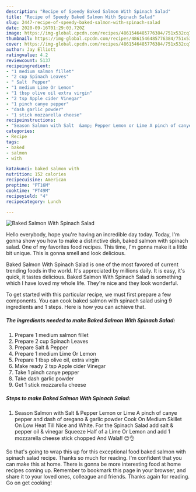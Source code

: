 ```yaml
---
description: "Recipe of Speedy Baked Salmon With Spinach Salad"
title: "Recipe of Speedy Baked Salmon With Spinach Salad"
slug: 2447-recipe-of-speedy-baked-salmon-with-spinach-salad
date: 2020-09-16T01:29:03.720Z
image: https://img-global.cpcdn.com/recipes/4861546485776384/751x532cq70/baked-salmon-with-spinach-salad-recipe-main-photo.jpg
thumbnail: https://img-global.cpcdn.com/recipes/4861546485776384/751x532cq70/baked-salmon-with-spinach-salad-recipe-main-photo.jpg
cover: https://img-global.cpcdn.com/recipes/4861546485776384/751x532cq70/baked-salmon-with-spinach-salad-recipe-main-photo.jpg
author: Jay Elliott
ratingvalue: 4.2
reviewcount: 5137
recipeingredient:
- "1 medium salmon fillet"
- "2 cup Spinach Leaves"
- " Salt  Pepper"
- "1 medium Lime Or Lemon"
- "1 tbsp olive oil extra virgin"
- "2 tsp Apple cider Vinegar"
- "1 pinch canye pepper"
- "dash garlic powder"
- "1 stick mozzarella cheese"
recipeinstructions:
- "Season Salmon with Salt  &amp; Pepper Lemon or Lime A pinch of canye pepper and dash of oregano &amp; garlic powder Cook On Medium Skillet On Low Heat Till Nice and White. For the Spinach Salad add salt &amp; pepper oil &amp; vinegar Squeeze Half of a Lime Or Lemon and add 1 mozzarella cheese stick chopped And Wala!! 😊👌"
categories:
- Recipe
tags:
- baked
- salmon
- with

katakunci: baked salmon with 
nutrition: 152 calories
recipecuisine: American
preptime: "PT16M"
cooktime: "PT49M"
recipeyield: "4"
recipecategory: Lunch

---
```



![Baked Salmon With Spinach Salad](https://img-global.cpcdn.com/recipes/4861546485776384/751x532cq70/baked-salmon-with-spinach-salad-recipe-main-photo.jpg)

Hello everybody, hope you're having an incredible day today. Today, I'm gonna show you how to make a distinctive dish, baked salmon with spinach salad. One of my favorites food recipes. This time, I'm gonna make it a little bit unique. This is gonna smell and look delicious.

Baked Salmon With Spinach Salad is one of the most favored of current trending foods in the world. It's appreciated by millions daily. It is easy, it's quick, it tastes delicious. Baked Salmon With Spinach Salad is something which I have loved my whole life. They're nice and they look wonderful.




To get started with this particular recipe, we must first prepare a few components. You can cook baked salmon with spinach salad using 9 ingredients and 1 steps. Here is how you can achieve that.

<!--inarticleads1-->

##### The ingredients needed to make Baked Salmon With Spinach Salad:

1. Prepare 1 medium salmon fillet
1. Prepare 2 cup Spinach Leaves
1. Prepare  Salt &amp; Pepper
1. Prepare 1 medium Lime Or Lemon
1. Prepare 1 tbsp olive oil, extra virgin
1. Make ready 2 tsp Apple cider Vinegar
1. Take 1 pinch canye pepper
1. Take dash garlic powder
1. Get 1 stick mozzarella cheese




<!--inarticleads2-->

##### Steps to make Baked Salmon With Spinach Salad:

1. Season Salmon with Salt  &amp; Pepper Lemon or Lime A pinch of canye pepper and dash of oregano &amp; garlic powder Cook On Medium Skillet On Low Heat Till Nice and White. For the Spinach Salad add salt &amp; pepper oil &amp; vinegar Squeeze Half of a Lime Or Lemon and add 1 mozzarella cheese stick chopped And Wala!! 😊👌




So that's going to wrap this up for this exceptional food baked salmon with spinach salad recipe. Thanks so much for reading. I'm confident that you can make this at home. There is gonna be more interesting food at home recipes coming up. Remember to bookmark this page in your browser, and share it to your loved ones, colleague and friends. Thanks again for reading. Go on get cooking!
